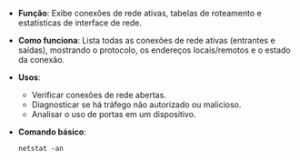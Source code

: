 - **Função**: Exibe conexões de rede ativas, tabelas de roteamento e estatísticas de interface de rede.
- **Como funciona**: Lista todas as conexões de rede ativas (entrantes e saídas), mostrando o protocolo, os endereços locais/remotos e o estado da conexão.
- **Usos**:
    - Verificar conexões de rede abertas.
    - Diagnosticar se há tráfego não autorizado ou malicioso.
    - Analisar o uso de portas em um dispositivo.
- **Comando básico**:

    `netstat -an`